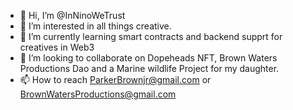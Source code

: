 - 👋 Hi, I’m @InNinoWeTrust
- 👀 I’m interested in all things creative.
- 🌱 I’m currently learning smart contracts and backend supprt for creatives in Web3
- 💞️ I’m looking to collaborate on Dopeheads NFT, Brown Waters Productions Dao and a Marine wildlife Project for my daughter. 
- 📫 How to reach ParkerBrownjr@gmail.com or BrownWatersProductions@gmail.com

<!---
InNinoWeTrust/InNinoWeTrust is a ✨ special ✨ repository because its `README.md` (this file) appears on your GitHub profile.
You can click the Preview link to take a look at your changes.
--->
